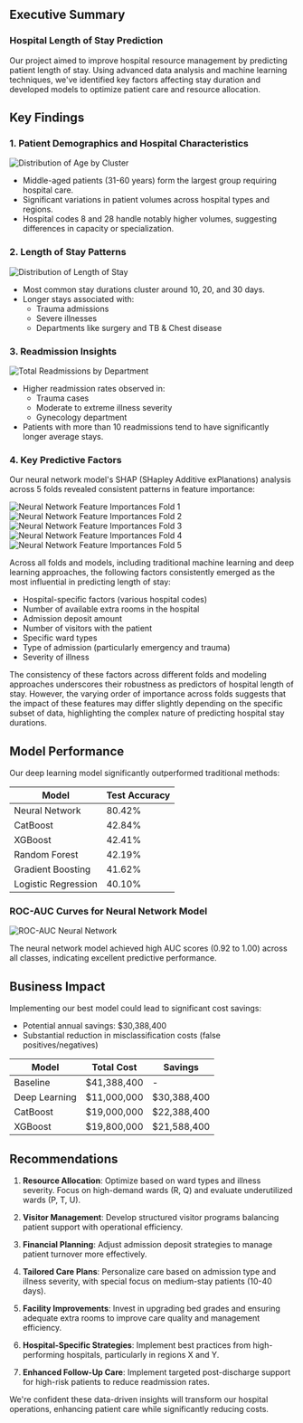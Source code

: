 ## Executive Summary
### Hospital Length of Stay Prediction
Our project aimed to improve hospital resource management by predicting patient length of stay. Using advanced data analysis and machine learning techniques, we've identified key factors affecting stay duration and developed models to optimize patient care and resource allocation.

## Key Findings

### 1. Patient Demographics and Hospital Characteristics

![Distribution of Age by Cluster](images/distribution_age_by_cluster.png)

- Middle-aged patients (31-60 years) form the largest group requiring hospital care.
- Significant variations in patient volumes across hospital types and regions.
- Hospital codes 8 and 28 handle notably higher volumes, suggesting differences in capacity or specialization.

### 2. Length of Stay Patterns

![Distribution of Length of Stay](images/los_dist.png)

- Most common stay durations cluster around 10, 20, and 30 days.
- Longer stays associated with:
  - Trauma admissions
  - Severe illnesses
  - Departments like surgery and TB & Chest disease

### 3. Readmission Insights

![Total Readmissions by Department](images/Total_Readmissions_by_Department.png)

- Higher readmission rates observed in:
  - Trauma cases
  - Moderate to extreme illness severity
  - Gynecology department
- Patients with more than 10 readmissions tend to have significantly longer average stays.

### 4. Key Predictive Factors

Our neural network model's SHAP (SHapley Additive exPlanations) analysis across 5 folds revealed consistent patterns in feature importance:

![Neural Network Feature Importances Fold 1](images/neural_network_feature_importances_f1.png)
![Neural Network Feature Importances Fold 2](images/neural_network_feature_importances_f2.png)
![Neural Network Feature Importances Fold 3](images/neural_network_feature_importances_f3.png)
![Neural Network Feature Importances Fold 4](images/neural_network_feature_importances_f4.png)
![Neural Network Feature Importances Fold 5](images/neural_network_feature_importances_f5.png)

Across all folds and models, including traditional machine learning and deep learning approaches, the following factors consistently emerged as the most influential in predicting length of stay:

- Hospital-specific factors (various hospital codes)
- Number of available extra rooms in the hospital
- Admission deposit amount
- Number of visitors with the patient
- Specific ward types
- Type of admission (particularly emergency and trauma)
- Severity of illness

The consistency of these factors across different folds and modeling approaches underscores their robustness as predictors of hospital length of stay. However, the varying order of importance across folds suggests that the impact of these features may differ slightly depending on the specific subset of data, highlighting the complex nature of predicting hospital stay durations.

## Model Performance

Our deep learning model significantly outperformed traditional methods:

| Model              | Test Accuracy |
|--------------------|---------------|
| Neural Network     | 80.42%        |
| CatBoost           | 42.84%        |
| XGBoost            | 42.41%        |
| Random Forest      | 42.19%        |
| Gradient Boosting  | 41.62%        |
| Logistic Regression| 40.10%        |

### ROC-AUC Curves for Neural Network Model

![ROC-AUC Neural Network](images/roc_nn.png)

The neural network model achieved high AUC scores (0.92 to 1.00) across all classes, indicating excellent predictive performance.

## Business Impact

Implementing our best model could lead to significant cost savings:

- Potential annual savings: $30,388,400
- Substantial reduction in misclassification costs (false positives/negatives)

| Model             | Total Cost    | Savings          |
|-------------------|---------------|------------------|
| Baseline          | $41,388,400   | -                |
| Deep Learning     | $11,000,000   | $30,388,400      |
| CatBoost          | $19,000,000   | $22,388,400      |
| XGBoost           | $19,800,000   | $21,588,400      |

## Recommendations

1. **Resource Allocation**: Optimize based on ward types and illness severity. Focus on high-demand wards (R, Q) and evaluate underutilized wards (P, T, U).

2. **Visitor Management**: Develop structured visitor programs balancing patient support with operational efficiency.

3. **Financial Planning**: Adjust admission deposit strategies to manage patient turnover more effectively.

4. **Tailored Care Plans**: Personalize care based on admission type and illness severity, with special focus on medium-stay patients (10-40 days).

5. **Facility Improvements**: Invest in upgrading bed grades and ensuring adequate extra rooms to improve care quality and management efficiency.

6. **Hospital-Specific Strategies**: Implement best practices from high-performing hospitals, particularly in regions X and Y.

7. **Enhanced Follow-Up Care**: Implement targeted post-discharge support for high-risk patients to reduce readmission rates.

We're confident these data-driven insights will transform our hospital operations, enhancing patient care while significantly reducing costs.
